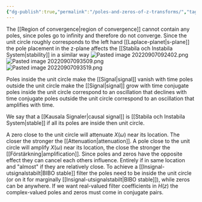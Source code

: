 ```yaml
---
{"dg-publish":true,"permalink":"/poles-and-zeros-of-z-transforms/","tags":["digitalsignalbehandling"]}
---
```


The [[Region of convergence\|region of convergence]] cannot contain any poles, since poles go to infinity and therefore do not converge. Since the unit circle roughly corresponds to the left hand [[Laplace-planet\|s-plane]] the pole placement in the z-plane affects the [[Stabila och Instabila System\|stability]] in a similar way
![Pasted image 20220907092402.png](/img/user/images/Pasted%20image%2020220907092402.png)
![Pasted image 20220907093509.png](/img/user/images/Pasted%20image%2020220907093509.png)
![Pasted image 20220907093519.png](/img/user/images/Pasted%20image%2020220907093519.png)

Poles inside the unit circle make the [[Signal\|signal]] vanish with time
poles outside the unit circle make the [[Signal\|signal]] grow with time
conjugate poles inside the unit circle correspond to an oscillation that declines with time
conjugate poles outside the unit circle correspond to an oscillation that amplifies with time.

We say that a [[Kausala Signaler\|causal signal]] is [[Stabila och Instabila System\|stable]] if all its poles are inside then unit circle.

A zero close to the unit circle will attenuate $X(\omega)$ near its location. The closer the stronger the [[Attenuation\|attenuation]]. 
A pole close to the unit circle will amplify $X(\omega)$ near its location, the close the stronger the [[Förstärkning\|amplification]].
Since poles and zeros have the opposite effect they can cancel each others influence. Entirely if in same location and "almost" if they are relatively close.
To achieve a [[Insignal-utsignalstabilt\|BIBO stable]] filter the poles need to be inside the unit circle (or on it for marginally [[Insignal-utsignalstabilt\|BIBO stable]]), while zeros can be anywhere.
If we want real-valued filter coefficients in $H(z)$ the complex-valued poles and zeros must come in conjugate pairs.